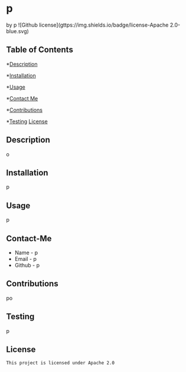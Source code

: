 # p
by p
![Github license](gttps://img.shields.io/badge/license-Apache 2.0-blue.svg)

## Table of Contents

*[Description](#description)

*[Installation](#installation)

*[Usage](#usage)

*[Contact Me](#contact-me)

*[Contributions](#contributions)

*[Testing](#testing)
[License](#license)
## Description
o
## Installation
p
## Usage
p
## Contact-Me
* Name - p
* Email - p
* Github - p
## Contributions
po
## Testing
p
## License 
    
    This project is licensed under Apache 2.0

